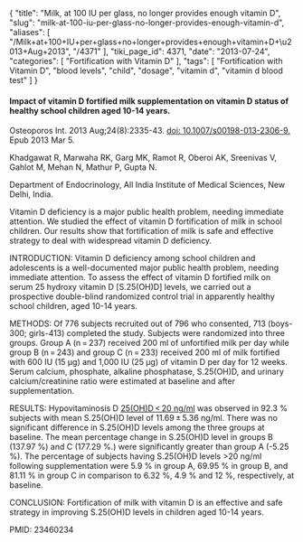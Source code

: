 {
    "title": "Milk, at 100 IU per glass, no longer provides enough vitamin D",
    "slug": "milk-at-100-iu-per-glass-no-longer-provides-enough-vitamin-d",
    "aliases": [
        "/Milk+at+100+IU+per+glass+no+longer+provides+enough+vitamin+D+\u2013+Aug+2013",
        "/4371"
    ],
    "tiki_page_id": 4371,
    "date": "2013-07-24",
    "categories": [
        "Fortification with Vitamin D"
    ],
    "tags": [
        "Fortification with Vitamin D",
        "blood levels",
        "child",
        "dosage",
        "vitamin d",
        "vitamin d blood test"
    ]
}


#### Impact of vitamin D fortified milk supplementation on vitamin D status of healthy school children aged 10-14 years.

Osteoporos Int. 2013 Aug;24(8):2335-43. [doi: 10.1007/s00198-013-2306-9.](https://doi.org/10.1007/s00198-013-2306-9.) Epub 2013 Mar 5.

Khadgawat R, Marwaha RK, Garg MK, Ramot R, Oberoi AK, Sreenivas V, Gahlot M, Mehan N, Mathur P, Gupta N.

Department of Endocrinology, All India Institute of Medical Sciences, New Delhi, India.

Vitamin D deficiency is a major public health problem, needing immediate attention. We studied the effect of vitamin D fortification of milk in school children. Our results show that fortification of milk is safe and effective strategy to deal with widespread vitamin D deficiency.

INTRODUCTION: Vitamin D deficiency among school children and adolescents is a well-documented major public health problem, needing immediate attention. To assess the effect of vitamin D fortified milk on serum 25 hydroxy vitamin D <span>[S.25(OH)D]</span> levels, we carried out a prospective double-blind randomized control trial in apparently healthy school children, aged 10-14 years.

METHODS: Of 776 subjects recruited out of 796 who consented, 713 (boys-300; girls-413) completed the study. Subjects were randomized into three groups. Group A (n = 237) received 200 ml of unfortified milk per day while group B (n = 243) and group C (n = 233) received 200 ml of milk fortified with 600 IU (15 μg) and 1,000 IU (25 μg) of vitamin D per day for 12 weeks. Serum calcium, phosphate, alkaline phosphatase, S.25(OH)D, and urinary calcium/creatinine ratio were estimated at baseline and after supplementation.

RESULTS: Hypovitaminosis D [25(OH)D < 20 ng/ml](25(OH)D < 20%20ng/ml) was observed in 92.3 % subjects with mean S.25(OH)D level of 11.69 ± 5.36 ng/ml. There was no significant difference in S.25(OH)D levels among the three groups at baseline. The mean percentage change in S.25(OH)D level in groups B (137.97 %) and C (177.29 %.) were significantly greater than group A (-5.25 %). The percentage of subjects having S.25(OH)D levels >20 ng/ml following supplementation were 5.9 % in group A, 69.95 % in group B, and 81.11 % in group C in comparison to 6.32 %, 4.9 % and 12 %, respectively, at baseline.

CONCLUSION: Fortification of milk with vitamin D is an effective and safe strategy in improving S.25(OH)D levels in children aged 10-14 years.

PMID:     23460234